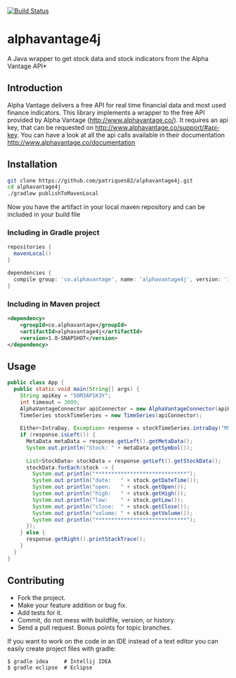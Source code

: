 [![Build Status](https://travis-ci.org/patriques82/alphavantage4j.svg?branch=master)](https://travis-ci.org/patriques82/alphavantage4j)

# alphavantage4j

A Java wrapper to get stock data and stock indicators from the Alpha Vantage API*

## Introduction

Alpha Vantage delivers a free API for real time financial data and most used finance indicators. This library implements a wrapper to the free API provided by Alpha
Vantage (http://www.alphavantage.co/). It requires an api key, that can be requested on http://www.alphavantage.co/support/#api-key. You can have a look at all the api 
calls available in their documentation http://www.alphavantage.co/documentation

## Installation

```sh
git clone https://github.com/patriques82/alphavantage4j.git
cd alphavantage4j
./gradlew publishToMavenLocal
```
Now you have the artifact in your local maven repository and can be included in your build file

### Including in Gradle project

```groovy
repositories {
  mavenLocal()
}

dependencies {
  compile group: 'co.alphavantage', name: 'alphavantage4j', version: '1.0-SNAPSHOT'
}
```

### Including in Maven project
```xml
<dependency>
    <groupId>co.alphavantage</groupId>
    <artifactId>alphavantage4j</artifactId>
    <version>1.0-SNAPSHOT</version>
</dependency>
```

## Usage
```java
public class App {
  public static void main(String[] args) {
    String apiKey = "50M3AP1K3Y";
    int timeout = 3000;
    AlphaVantageConnector apiConnector = new AlphaVantageConnector(apiKey, timeout);
    TimeSeries stockTimeSeries = new TimeSeries(apiConnector);
    
    Either<IntraDay, Exception> response = stockTimeSeries.intraDay("MSFT", Interval.ONE_MIN, OutputSize.COMPACT);
    if (response.isLeft()) {
      MetaData metaData = response.getLeft().getMetaData();
      System.out.println("Stock: " + metaData.getSymbol());
      
      List<StockData> stockData = response.getLeft().getStockData();
      stockData.forEach(stock -> {
        System.out.println("*****************************");
        System.out.println("date:   " + stock.getDateTime());
        System.out.println("open:   " + stock.getOpen());
        System.out.println("high:   " + stock.getHigh());
        System.out.println("low:    " + stock.getLow());
        System.out.println("close:  " + stock.getClose());
        System.out.println("volume: " + stock.getVolume());
        System.out.println("*****************************");
      });
    } else {
      response.getRight().printStackTrace();
    }
  }
}
```

## Contributing
   
  * Fork the project.
  * Make your feature addition or bug fix.
  * Add tests for it.
  * Commit, do not mess with buildfile, version, or history.
  * Send a pull request. Bonus points for topic branches.

If you want to work on the code in an IDE instead of a text editor you can
easily create project files with gradle:

    $ gradle idea     # Intellij IDEA
    $ gradle eclipse  # Eclipse